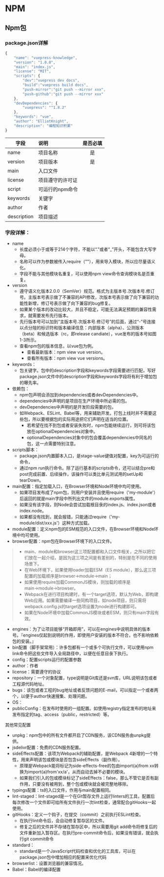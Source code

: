 # NPM

## Npm包

### package.json详解

```javascript
{
	"name": "vuepress-knowledge",
	"version": "1.0.0",
	"main": "index.js",
	"license": "MIT",
	"scripts": {
	    "dev":"vuepress dev docs",
		"build":"vuepress build docs",
		"push-mirror":"git push --mirror xxx",
		"push-github":"git push --mirror xxx"
	},
	"devDependencies": {
		"vuepress": "^1.8.2"
	},
	"keywords": "vue",
	"author": "ElliotKnight",
	"description": "编程知识积累"
}
```

| 字段          | 说明        | 是否必填 |
|-------------|:----------|:----:|
| name        | 项目名称      |  是   |
| version     | 项目版本      |  是   |
| main        | 入口文件      |      |
| license     | 项目遵守的许可证  |      |
| script      | 可运行的npm命令 |      |
| keywords    | 关键字       |      |
| author      | 作者        |      |
| description | 项目描述      |      |

### 字段详解：

- name
    - 长度必须小于或等于214个字符，不能以“.”或者“_”开头，不能包含大写字母。
    - 名称可以作为参数被传入require（""），用来导入模块，所以应尽量语义化。
    - 字段不能与其他模块名重复，可以使用npm view命令查询模块名是否重复。
- version
    - 遵守语义化版本2.0.0（SemVer）规范。格式为主版本号.次版本号.修订号。主版本号表示做了不兼容的API修改，次版本号表示做了向下兼容的功能性新增，修订号表示做了向下兼容的bug修复。
    - 如果某个版本的改动比较大，并且不稳定，可能无法满足预期的兼容性需求，就需要发布先行版本。
    - 先行版本号可以加到“主版本号.次版本号.修订号”的后面，通过“-”号连接以点分隑的标识符和版本编译信息：内部版本（alpha）、公测版本（beta）和候选版本（rc，即release
      candiate），vue发布的版本号如图1-3所示。
    - 查看npm包的版本信息，以vue包为例。
        - 查看最新版本：npm view vue version。
        - 查看所有版本：npm view vue versions。
- keywords：
    - 包关键字。包中的description字段和keywords字段需要进行匹配，写好package.json文件中的description字段和keywords字段将有利于增加包的曝先率。
- 依赖包：
    - npm包声明会添加到dependencies或者devDependencies中。
    - dependencies中声明的是项目在生产环境中所必需的包。
    - devDependencies中声明的是开发阶段需要的包，
    - 如Webpack、ESLint、Babel等，用来辅助开发。打包上线时并不需要这些包，所以要根据包的实际用途把它们声明在适当的位置。
        - 若希望在找不到包或者安装失败时，npm包能继续运行，则可将该包放在optionalDependencies对象中。
        - optionalDependencies对象中的包会覆盖dependencies中同名的包，这一点需要特别注意。
- scripts脚本：
    - package.json内置脚本入口，是stage-value键值对配置，key为可运行的命令，
    - 通过npm run执行命令。除了运行基本的scripts命令，还可以结合pre和post完成前置、后续操作，该操作可以类比单元测试用的setUp和tearDown。
- main配置：指定加载入口，在Browser环境和Node环境中均可使用。
    - 如果项目发布成了npm包，则用户安装并且使用require（'my-module'）后返回的就是main字段中所列出文件的module.exports属性。
    - 如果没有该字段，则Node会尝试加载根目彔的index.js、index.json或者index.node。
    - 如果都没有找到，就会报错，只能通过require（'my-module/dist/xxx.js'）这种方式加载。
- module配置：定义npm包的ESM规范的入口文件，在Browser环境和Node环境中均可使用。
- browser配置：npm包在Browser环境下的入口文件。

> - main、module和browser这三项配置都和入口文件相关，之所以把它们放在一起介绍，是因为这三项之间是有差别的，特别是在不同的使用场景下。
> - 在Web环境下，如果使用loader加载ESM（ES module），那么这三项配置的加载顺序是browser→module→main；
> - 如果使用require加载CommonJS模块，则加载的顺序是main→module→browser。
> - Webpack在进行项目构建时，有一个target选项，默认为Web，即构建Web应用。如果需要编译一些同构项目，如node项目，则只需将webpack.config.js的target选项设置为node进行构建即可。
> - 如果在Node环境中加载CommonJS模块或者ESM，则只有main字段有效。

- engines：为了让项目能够“开箱即用”，可以在engines中说明具体的版本号。『engines仅起到说明的作用，即使用户安装的版本不符合，也不影响依赖包的安装。』
- bin配置（脚手架常用）：许多包都有一个或多个可执行文件，可以使用npm link命令把这些文件导入全局路径中，以便在任意目彔下执行。
- config：配置scripts运行的配置参数
- author：作者
- license：需要遵守的协议
- repository：一个对象配置，type说明是Git库还是svn库，URL说明该包或者工程源代码地址。
- bugs：该包或者工程的bug地址或者反馈问题的E-mail，可以指定一个或者两个，以便于author快速搜集、处理问题。
- OS：
- publicConfig：在发布时使用的一组配置。如使用registry指定发布的地址来发布指定的tag、access（public，restricted）等。

其他常见配置

- unpkg：npm包中的所有文件都开启了CDN服务，该CDN服务由unpkg提供。
- jsdelivr配置：免费的CDN服务配置。
- sideEffects配置：该项为Webpack的辅助配置，是Webpack 4新增的一个特性，用来声明该包或模块是否包含sideEffects（副作用）。
    - 原理是Webpack能将标记为side-effects-free的包由import{a}from xx转换为import{a}from'xx/a'，从而自动去掉不必要的模块。
    - 如果我们引入的包或模块标记了sideEffects：false，那么不管它是否有副作用，只要没有被用到，整个包或模块就会被完整地移除。
- typings配置：ts的入口文件，作用与main配置相同。
- lint-staged：lint-staged是一个在Git暂存文件上运行linters的工具，配置后每次修改一个文件即可给所有文件执行一次lint检查，通常配合gitHooks一起使用。
- gitHooks：定义一个钩子，在提交（commit）之前执行ESLint检查。
    - 在执行lint命令后，会自动修复暂存区的文件。
    - 修复之后的文件并不存储在暂存区中，所以需要用git add命令将修复后的文件重新加入暂存区。在执行pre-commit命令后，如果没有错误，就会执行git commit命令
- standard：
    - standard是一个JavaScript代码检查和优化的工具库，可以在package.json包中增加相应的配置来优化代码
- browserlist：设置浏览器的兼容情况。
- Babel：Babel的编译配置

